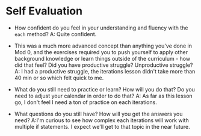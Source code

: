 # Self Evaluation

- How confident do you feel in your understanding and fluency with the `each` method?
A: Quite confident.
- This was a much more advanced concept than anything you've done in Mod 0, and the exercises required you to push yourself to apply other background knowledge or learn things outside of the curriculum - how did that feel? Did you have productive struggle? Unproductive struggle?
A: I had a productive struggle, the iterations lesson didn't take more than 40 min or so which felt quick to me.

- What do you still need to practice or learn? How will you do that? Do you need to adjust your calendar in order to do that?
A: As far as this lesson go, I don't feel I need a ton of practice on each iterations.

- What questions do you still have? How will you get the answers you need?
A:I'm curious to see how complex each iterations will work with multiple if statements.  I expect we'll get to that topic in the near future.
